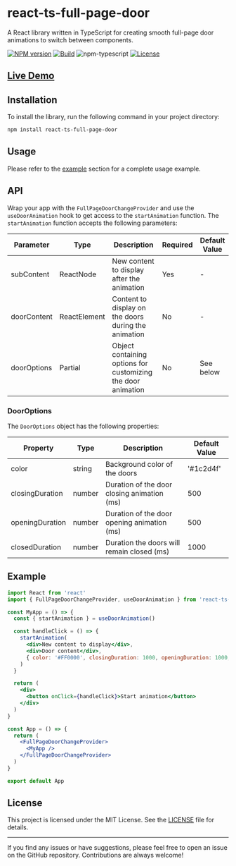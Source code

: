 # react-ts-full-page-door

A React library written in TypeScript for creating smooth full-page door animations to switch between components.

[![NPM version][npm-image]][npm-url]
[![Build][github-build]][github-build-url]
![npm-typescript]
[![License][github-license]][github-license-url]

## [Live Demo](https://stapps21.github.io/react-ts-full-page-door/)

## Installation

To install the library, run the following command in your project directory:

```sh
npm install react-ts-full-page-door
```

## Usage

Please refer to the [example](#example) section for a complete usage example.

## API

Wrap your app with the `FullPageDoorChangeProvider` and use the `useDoorAnimation` hook to get access to the `startAnimation` function. The `startAnimation` function accepts the following parameters:

| Parameter    | Type                  | Description                                                   | Required | Default Value  |
|--------------|-----------------------|---------------------------------------------------------------|----------|----------------|
| subContent   | ReactNode             | New content to display after the animation                    | Yes      | -              |
| doorContent  | ReactElement          | Content to display on the doors during the animation          | No       | -              |
| doorOptions  | Partial<DoorOptions>  | Object containing options for customizing the door animation  | No       | See below      |

### DoorOptions

The `DoorOptions` object has the following properties:

| Property        | Type   | Description                                 | Default Value |
|-----------------|--------|---------------------------------------------|---------------|
| color           | string | Background color of the doors               | '#1c2d4f'     |
| closingDuration | number | Duration of the door closing animation (ms) | 500           |
| openingDuration | number | Duration of the door opening animation (ms) | 500           |
| closedDuration  | number | Duration the doors will remain closed (ms)  | 1000          |

## Example

```jsx
import React from 'react'
import { FullPageDoorChangeProvider, useDoorAnimation } from 'react-ts-full-page-door'

const MyApp = () => {
  const { startAnimation } = useDoorAnimation()

  const handleClick = () => {
    startAnimation(
      <div>New content to display</div>,
      <div>Door content</div>,
      { color: '#FF0000', closingDuration: 1000, openingDuration: 1000, closedDuration: 2000 },
    )
  }

  return (
    <div>
      <button onClick={handleClick}>Start animation</button>
    </div>
  )
}

const App = () => {
  return (
    <FullPageDoorChangeProvider>
      <MyApp />
    </FullPageDoorChangeProvider>
  )
}

export default App
```

## License

This project is licensed under the MIT License. See the [LICENSE](LICENSE) file for details.

---

If you find any issues or have suggestions, please feel free to open an issue on the GitHub repository. Contributions are always welcome!


[npm-url]: https://www.npmjs.com/package/react-ts-full-page-door
[npm-image]: https://img.shields.io/npm/v/react-ts-full-page-door
[github-license]: https://img.shields.io/github/license/stapps21/react-ts-full-page-door
[github-license-url]: https://github.com/stapps21/react-ts-full-page-door/blob/master/LICENSE
[github-build]: https://github.com/stapps21/react-ts-full-page-door/actions/workflows/publish.yml/badge.svg
[github-build-url]: https://github.com/stapps21/react-ts-full-page-door/actions/workflows/publish.yml
[npm-typescript]: https://img.shields.io/npm/types/react-ts-full-page-door